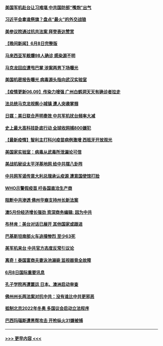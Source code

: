 #### [美国军机赴台让习难堪 中共国防部“嘴炮”出气](../pages/prog202/a103138513.md?t=06091702) 
#### [习近平会拿谁祭旗？盘点“最火”的外交战狼](../pages/prog202/a103138508.md?t=06091702) 
#### [美参议院通过抗共法案 拜登表达赞赏](../pages/prog202/a103138447.md?t=06091702) 
#### [【晚间新闻】6月8日完整版](../pages/prog202/a103138302.md?t=06091702) 
#### [马来西亚军舰爆98人确诊 感染源不明](../pages/prog202/a103138347.md?t=06091702) 
#### [马克龙回应遭甩巴掌 涉案两男下场曝光](../pages/prog202/a103138322.md?t=06091702) 
#### [美国机密报告曝光 病毒源头指向武汉实验室](../pages/prog202/a103137744.md?t=06091702) 
#### [【疫情更新06.09】传染力增强 广州白鹤洞天天有确诊者拉走](../pages/prog202/a103133785.md?t=06091702) 
#### [法总统马克龙视察小城镇 遭人突袭掌掴](../pages/prog202/a103138092.md?t=06091702) 
#### [日媒：美日联合声明奏效 中共军机扰台频率大减](../pages/prog202/a103138088.md?t=06091702) 
#### [史上最大高科技卧底行动 全球收网捕800嫌犯](../pages/prog202/a103138153.md?t=06091702) 
#### [【最新疫情】智利主打科兴疫苗病例激增 西班牙开放观光](../pages/prog202/a103137867.md?t=06091702) 
#### [美国家实验室：病毒从武毒所泄漏论可信](../pages/prog202/a103138089.md?t=06091702) 
#### [美战机秘设太平洋基地网 给中共摆八卦阵](../pages/prog202/a103138079.md?t=06091702) 
#### [中共网军谣传意大利总理承认疫源 遭意国使馆打脸](../pages/prog202/a103138002.md?t=06091702) 
#### [WHO示警假疫苗 吁各国直洽生产商](../pages/prog202/a103137890.md?t=06091702) 
#### [阻断中共渗透 佛州华裔支持州长新法案](../pages/prog202/a103137907.md?t=06091702) 
#### [澳5月份经济增长强劲 资深商务编辑: 因为中共](../pages/prog202/a103137797.md?t=06091702) 
#### [布林肯：美台对话已展开 其他国家或跟进](../pages/prog202/a103137838.md?t=06091702) 
#### [巴基斯坦南部火车追撞惨烈 至少63死](../pages/prog202/a103137697.md?t=06091702) 
#### [美军机来台 中共官方态度反常引议论](../pages/prog202/a103137657.md?t=06091702) 
#### [离奇！泰国富商夫妻泳池溺毙 监视器竟全故障](../pages/prog202/a103137638.md?t=06091702) 
#### [6月8日国际重要讯息](../pages/prog202/a103137642.md?t=06091702) 
#### [孔子学院再遭噩运 日本、澳洲启动审查](../pages/prog202/a103137589.md?t=06091702) 
#### [佛州州长两法案对抗中共：没有谁比中共更邪恶](../pages/prog202/a103137552.md?t=06091702) 
#### [抵制北京2022年冬奥 多国议会启动立法程序](../pages/prog202/a103137535.md?t=06091702) 
#### [巴西玛瑙斯遭黑帮攻击 开枪纵火31嫌被捕](../pages/prog202/a103137481.md?t=06091702) 

----
#### [ >>> 更早内容 <<< ](../indexes/prog202-earlier.md)
